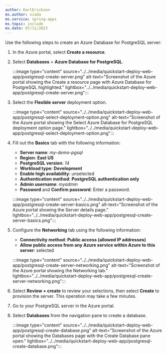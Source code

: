 ```yaml
---
author: KarlErickson
ms.author: xiada
ms.service: spring-apps
ms.topic: include
ms.date: 07/11/2023
---
```


<!--
For clarity of structure, a separate markdown file is used to describe how to provision PostgreSQL database.

[!INCLUDE [provision-postgresql-flexible](includes/quickstart-deploy-web-app/provision-postgresql.md)]

-->

Use the following steps to create an Azure Database for PostgreSQL server:

1. In the Azure portal, select **Create a resource**.

1. Select **Databases** > **Azure Database for PostgreSQL**.

   :::image type="content" source="../../media/quickstart-deploy-web-app/postgresql-create-server.png" alt-text="Screenshot of the Azure portal showing the Create a resource page with Azure Database for PostgreSQL highlighted." lightbox="../../media/quickstart-deploy-web-app/postgresql-create-server.png":::

1. Select the **Flexible server** deployment option.

   :::image type="content" source="../../media/quickstart-deploy-web-app/postgresql-select-deployment-option.png" alt-text="Screenshot of the Azure portal showing the Select Azure Database for PostgreSQL deployment option page." lightbox="../../media/quickstart-deploy-web-app/postgresql-select-deployment-option.png":::

1. Fill out the **Basics** tab with the following information:

   - **Server name**: *my-demo-pgsql*
   - **Region**: **East US**
   - **PostgreSQL version**: *14*
   - **Workload type**: **Development**
   - **Enable high availability**: unselected
   - **Authentication method**: **PostgreSQL authentication only**
   - **Admin username**: *myadmin*
   - **Password** and **Confirm password**: Enter a password.

   :::image type="content" source="../../media/quickstart-deploy-web-app/postgresql-create-server-basics.png" alt-text="Screenshot of the Azure portal showing the Server details page." lightbox="../../media/quickstart-deploy-web-app/postgresql-create-server-basics.png":::

1. Configure the **Networking** tab using the following information:

   - **Connectivity method**: **Public access (allowed IP addresses)**
   - **Allow public access from any Azure service within Azure to this server**: selected

   :::image type="content" source="../../media/quickstart-deploy-web-app/postgresql-create-server-networking.png" alt-text="Screenshot of the Azure portal showing the Networking tab." lightbox="../../media/quickstart-deploy-web-app/postgresql-create-server-networking.png":::

1. Select **Review + create** to review your selections, then select **Create** to provision the server. This operation may take a few minutes.

1. Go to your PostgreSQL server in the Azure portal.

1. Select **Databases** from the navigation pane to create a database.

   :::image type="content" source="../../media/quickstart-deploy-web-app/postgresql-create-database.png" alt-text="Screenshot of the Azure portal showing the Databases page with the Create Database pane open." lightbox="../../media/quickstart-deploy-web-app/postgresql-create-database.png":::
